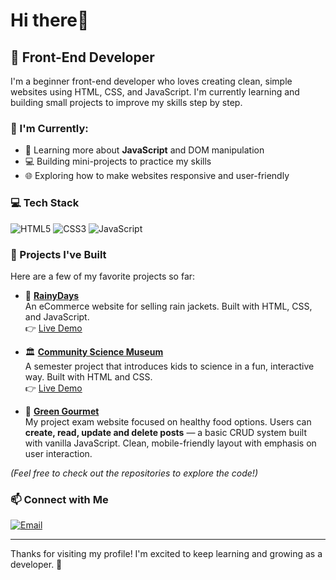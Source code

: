 #  Hi there👋

## 🌟 Front-End Developer

I'm a beginner front-end developer who loves creating clean, simple websites using HTML, CSS, and JavaScript. I'm currently learning and building small projects to improve my skills step by step.

### 🌱 I'm Currently:
- 🧠 Learning more about **JavaScript** and DOM manipulation
- 💻 Building mini-projects to practice my skills
- 🌐 Exploring how to make websites responsive and user-friendly

### 💻 Tech Stack
![HTML5](https://img.shields.io/badge/HTML5-E34F26?style=flat&logo=html5&logoColor=white)
![CSS3](https://img.shields.io/badge/CSS3-1572B6?style=flat&logo=css3&logoColor=white)
![JavaScript](https://img.shields.io/badge/JavaScript-F7DF1E?style=flat&logo=javascript&logoColor=black)

### 🧪 Projects I've Built

Here are a few of my favorite projects so far:


- 🧥 [**RainyDays**](https://github.com/shamia702/rainydays)  
  An eCommerce website for selling rain jackets. Built with HTML, CSS, and JavaScript.  
  👉 [Live Demo](https://shamia702.github.io/Javascript-CA/)

- 🏛️ [**Community Science Museum**](https://github.com/shamia702/community-science-museum)  
  A semester project that introduces kids to science in a fun, interactive way. Built with HTML and CSS.  
  👉 [Live Demo](https://shamia702.github.io/semester-project-1/)

- 🥬 [**Green Gourmet**](https://github.com/shamia702/green-gourmet)  
  My project exam website focused on healthy food options. Users can **create, read, update and delete posts** — a basic CRUD system built with vanilla JavaScript. Clean, mobile-friendly layout with emphasis on user interaction.

*(Feel free to check out the repositories to explore the code!)*

### 📫 Connect with Me
[![Email](https://img.shields.io/badge/Gmail-D14836?style=flat&logo=gmail&logoColor=white)](mailto:shamiakhaliq09@gmail.com)

---

Thanks for visiting my profile! I'm excited to keep learning and growing as a developer. 🚀
